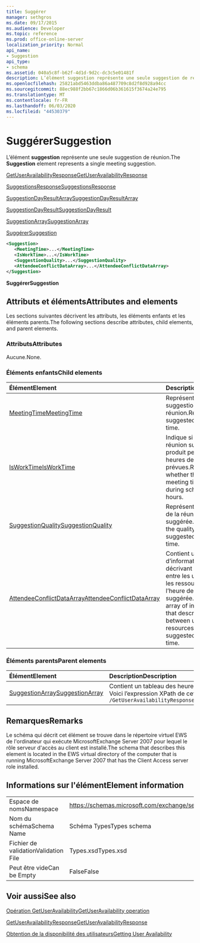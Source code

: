 ```yaml
---
title: Suggérer
manager: sethgros
ms.date: 09/17/2015
ms.audience: Developer
ms.topic: reference
ms.prod: office-online-server
localization_priority: Normal
api_name:
- Suggestion
api_type:
- schema
ms.assetid: 040a5c8f-b62f-4d1d-9d2c-dc3c5e01481f
description: L’élément suggestion représente une seule suggestion de réunion.
ms.openlocfilehash: 25821abd5463ddba86a487709c8d2f8d928a94cc
ms.sourcegitcommit: 88ec988f2bb67c1866d06b361615f3674a24e795
ms.translationtype: MT
ms.contentlocale: fr-FR
ms.lasthandoff: 06/03/2020
ms.locfileid: "44530379"
---
```

# <a name="suggestion"></a><span data-ttu-id="2aa55-103">Suggérer</span><span class="sxs-lookup"><span data-stu-id="2aa55-103">Suggestion</span></span>

<span data-ttu-id="2aa55-104">L’élément **suggestion** représente une seule suggestion de réunion.</span><span class="sxs-lookup"><span data-stu-id="2aa55-104">The **Suggestion** element represents a single meeting suggestion.</span></span> 
  
[<span data-ttu-id="2aa55-105">GetUserAvailabilityResponse</span><span class="sxs-lookup"><span data-stu-id="2aa55-105">GetUserAvailabilityResponse</span></span>](getuseravailabilityresponse.md)
  
[<span data-ttu-id="2aa55-106">SuggestionsResponse</span><span class="sxs-lookup"><span data-stu-id="2aa55-106">SuggestionsResponse</span></span>](suggestionsresponse.md)
  
[<span data-ttu-id="2aa55-107">SuggestionDayResultArray</span><span class="sxs-lookup"><span data-stu-id="2aa55-107">SuggestionDayResultArray</span></span>](suggestiondayresultarray.md)
  
[<span data-ttu-id="2aa55-108">SuggestionDayResult</span><span class="sxs-lookup"><span data-stu-id="2aa55-108">SuggestionDayResult</span></span>](suggestiondayresult.md)
  
[<span data-ttu-id="2aa55-109">SuggestionArray</span><span class="sxs-lookup"><span data-stu-id="2aa55-109">SuggestionArray</span></span>](suggestionarray.md)
  
[<span data-ttu-id="2aa55-110">Suggérer</span><span class="sxs-lookup"><span data-stu-id="2aa55-110">Suggestion</span></span>](suggestion.md)
  
```xml
<Suggestion>
   <MeetingTime>...</MeetingTime>
   <IsWorkTime>...</IsWorkTime>
   <SuggestionQuality>...</SuggestionQuality>
   <AttendeeConflictDataArray>...</AttendeeConflictDataArray>
</Suggestion>
```

 <span data-ttu-id="2aa55-111">**Suggérer**</span><span class="sxs-lookup"><span data-stu-id="2aa55-111">**Suggestion**</span></span>
## <a name="attributes-and-elements"></a><span data-ttu-id="2aa55-112">Attributs et éléments</span><span class="sxs-lookup"><span data-stu-id="2aa55-112">Attributes and elements</span></span>

<span data-ttu-id="2aa55-113">Les sections suivantes décrivent les attributs, les éléments enfants et les éléments parents.</span><span class="sxs-lookup"><span data-stu-id="2aa55-113">The following sections describe attributes, child elements, and parent elements.</span></span>
  
### <a name="attributes"></a><span data-ttu-id="2aa55-114">Attributs</span><span class="sxs-lookup"><span data-stu-id="2aa55-114">Attributes</span></span>

<span data-ttu-id="2aa55-115">Aucune.</span><span class="sxs-lookup"><span data-stu-id="2aa55-115">None.</span></span>
  
### <a name="child-elements"></a><span data-ttu-id="2aa55-116">Éléments enfants</span><span class="sxs-lookup"><span data-stu-id="2aa55-116">Child elements</span></span>

|<span data-ttu-id="2aa55-117">**Élément**</span><span class="sxs-lookup"><span data-stu-id="2aa55-117">**Element**</span></span>|<span data-ttu-id="2aa55-118">**Description**</span><span class="sxs-lookup"><span data-stu-id="2aa55-118">**Description**</span></span>|
|:-----|:-----|
|[<span data-ttu-id="2aa55-119">MeetingTime</span><span class="sxs-lookup"><span data-stu-id="2aa55-119">MeetingTime</span></span>](meetingtime.md) <br/> |<span data-ttu-id="2aa55-120">Représente une suggestion de réunion.</span><span class="sxs-lookup"><span data-stu-id="2aa55-120">Represents a suggested meeting time.</span></span>  <br/> |
|[<span data-ttu-id="2aa55-121">IsWorkTime</span><span class="sxs-lookup"><span data-stu-id="2aa55-121">IsWorkTime</span></span>](isworktime.md) <br/> |<span data-ttu-id="2aa55-122">Indique si l’heure de la réunion suggérée se produit pendant les heures de travail prévues.</span><span class="sxs-lookup"><span data-stu-id="2aa55-122">Represents whether the suggested meeting time occurs during scheduled work hours.</span></span>  <br/> |
|[<span data-ttu-id="2aa55-123">SuggestionQuality</span><span class="sxs-lookup"><span data-stu-id="2aa55-123">SuggestionQuality</span></span>](suggestionquality.md) <br/> |<span data-ttu-id="2aa55-124">Représente la qualité de la réunion suggérée.</span><span class="sxs-lookup"><span data-stu-id="2aa55-124">Represents the quality of the suggested meeting time.</span></span>  <br/> |
|[<span data-ttu-id="2aa55-125">AttendeeConflictDataArray</span><span class="sxs-lookup"><span data-stu-id="2aa55-125">AttendeeConflictDataArray</span></span>](attendeeconflictdataarray.md) <br/> |<span data-ttu-id="2aa55-126">Contient un tableau d’informations décrivant les conflits entre les utilisateurs et les ressources et l’heure de la réunion suggérée.</span><span class="sxs-lookup"><span data-stu-id="2aa55-126">Contains an array of information that describes conflicts between users and resources and the suggested meeting time.</span></span>  <br/> |
   
### <a name="parent-elements"></a><span data-ttu-id="2aa55-127">Éléments parents</span><span class="sxs-lookup"><span data-stu-id="2aa55-127">Parent elements</span></span>

|<span data-ttu-id="2aa55-128">**Élément**</span><span class="sxs-lookup"><span data-stu-id="2aa55-128">**Element**</span></span>|<span data-ttu-id="2aa55-129">**Description**</span><span class="sxs-lookup"><span data-stu-id="2aa55-129">**Description**</span></span>|
|:-----|:-----|
|[<span data-ttu-id="2aa55-130">SuggestionArray</span><span class="sxs-lookup"><span data-stu-id="2aa55-130">SuggestionArray</span></span>](suggestionarray.md) <br/> |<span data-ttu-id="2aa55-131">Contient un tableau des heures de réunion suggérées.</span><span class="sxs-lookup"><span data-stu-id="2aa55-131">Contains an array of suggested meeting times.</span></span>  <br/> <span data-ttu-id="2aa55-132">Voici l’expression XPath de cet élément :</span><span class="sxs-lookup"><span data-stu-id="2aa55-132">The following is the XPath expression to this element:</span></span>  <br/>  `/GetUserAvailabilityResponse/SuggestionsResponse/SuggestionDayResultArray/SuggestionDayResult[i]/SuggestionArray` <br/> |
   
## <a name="remarks"></a><span data-ttu-id="2aa55-133">Remarques</span><span class="sxs-lookup"><span data-stu-id="2aa55-133">Remarks</span></span>

<span data-ttu-id="2aa55-134">Le schéma qui décrit cet élément se trouve dans le répertoire virtuel EWS de l'ordinateur qui exécute MicrosoftExchange Server 2007 pour lequel le rôle serveur d'accès au client est installé.</span><span class="sxs-lookup"><span data-stu-id="2aa55-134">The schema that describes this element is located in the EWS virtual directory of the computer that is running MicrosoftExchange Server 2007 that has the Client Access server role installed.</span></span>
  
## <a name="element-information"></a><span data-ttu-id="2aa55-135">Informations sur l'élément</span><span class="sxs-lookup"><span data-stu-id="2aa55-135">Element information</span></span>

|||
|:-----|:-----|
|<span data-ttu-id="2aa55-136">Espace de noms</span><span class="sxs-lookup"><span data-stu-id="2aa55-136">Namespace</span></span>  <br/> |https://schemas.microsoft.com/exchange/services/2006/types  <br/> |
|<span data-ttu-id="2aa55-137">Nom du schéma</span><span class="sxs-lookup"><span data-stu-id="2aa55-137">Schema Name</span></span>  <br/> |<span data-ttu-id="2aa55-138">Schéma Types</span><span class="sxs-lookup"><span data-stu-id="2aa55-138">Types schema</span></span>  <br/> |
|<span data-ttu-id="2aa55-139">Fichier de validation</span><span class="sxs-lookup"><span data-stu-id="2aa55-139">Validation File</span></span>  <br/> |<span data-ttu-id="2aa55-140">Types.xsd</span><span class="sxs-lookup"><span data-stu-id="2aa55-140">Types.xsd</span></span>  <br/> |
|<span data-ttu-id="2aa55-141">Peut être vide</span><span class="sxs-lookup"><span data-stu-id="2aa55-141">Can be Empty</span></span>  <br/> |<span data-ttu-id="2aa55-142">False</span><span class="sxs-lookup"><span data-stu-id="2aa55-142">False</span></span>  <br/> |
   
## <a name="see-also"></a><span data-ttu-id="2aa55-143">Voir aussi</span><span class="sxs-lookup"><span data-stu-id="2aa55-143">See also</span></span>



[<span data-ttu-id="2aa55-144">Opération GetUserAvailability</span><span class="sxs-lookup"><span data-stu-id="2aa55-144">GetUserAvailability operation</span></span>](getuseravailability-operation.md)
  
[<span data-ttu-id="2aa55-145">GetUserAvailabilityResponse</span><span class="sxs-lookup"><span data-stu-id="2aa55-145">GetUserAvailabilityResponse</span></span>](getuseravailabilityresponse.md)


[<span data-ttu-id="2aa55-146">Obtention de la disponibilité des utilisateurs</span><span class="sxs-lookup"><span data-stu-id="2aa55-146">Getting User Availability</span></span>](https://msdn.microsoft.com/library/d4133fcb-9b0f-4e6b-aadf-a389da83516a%28Office.15%29.aspx)


